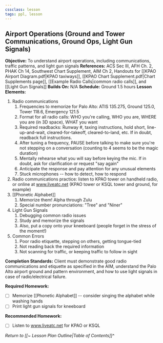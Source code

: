 ```yaml
---
cssclass: lesson
tags: ppl, lesson
---
```

## Airport Operations (Ground and Tower Communications, Ground Ops, Light Gun Signals)

**Objective:** To understand airport operations, including communications, traffic patterns, and light gun signals
**References:** ACS Sec III, AFH Ch. 2, PHAK Ch 14, Southwest Chart Supplement, AIM Ch 2, Handouts for [[KPAO Airport Diagram.pdf|KPAO taxiways]], [[KPAO Chart Supplement.pdf|Chart Supplements page]], [[Example Radio Calls|common radio calls]], and [[Light Gun Signals]]
**Builds On:** N/A
**Schedule:** Ground 1.5 hours
**Lesson Elements:**
1. Radio communications
	1. Frequencies to memorize for Palo Alto: ATIS 135.275, Ground 125.0, Tower 118.6, Emergency 121.5
	2. Format for all radio calls: WHO you're calling, WHO you are, WHERE you are (in 3D space), WHAT you want
	3. Required readbacks: Runway #, taxing instructions, hold short, line-up-and-wait, cleared-for-takeoff, cleared-to-land, etc. If in doubt, readback full instructions.
	4. After tuning a frequency, PAUSE before talking to make sure you're not stepping on a conversation (counting to 4 seems to be the magic duration)
	5. Mentally rehearse what you will say before keying the mic. If in doubt, ask for clarification or request "say again"
	6. Anticipate the response and pay attention for any unusual elements
	7. Stuck microphones -- how to detect, how to respond
2. Radio communications practice: listen to KPAO tower on handheld radio, or online at www.liveatc.net (KPAO tower or KSQL tower and ground, for example)
3. [[Phonetic Alphabet]]
	1. Memorize them! Alpha through Zulu
	2. Special number pronunciations: "Tree" and "Niner"
4. Light Gun Signals
	1. Debugging common radio issues
	2. Study and memorize the signals
	3. Also, put a copy onto your kneeboard (people forget in the stress of the moment!)
5. Common Errors
	1. Poor radio etiquette, stepping on others, getting tongue-tied
	2. Not reading back the required information
	3. Not scanning for traffic, or keeping traffic to follow in sight

**Completion Standards:** Client must demonstrate good radio communications and etiquette as specified in the AIM, understand the Palo Alto airport ground and pattern environment, and how to use light signals in case of radio/electrical failure.

**Required Homework:** 
- [ ] Memorize [[Phonetic Alphabet]] -- consider singing the alphabet while washing hands
- [ ] Print light gun signals for kneeboard

**Recommended Homework:** 
- [ ] Listen to www.liveatc.net for KPAO or KSQL


*Return to [[~ Lesson Plan Outline|Table of Contents]]^*